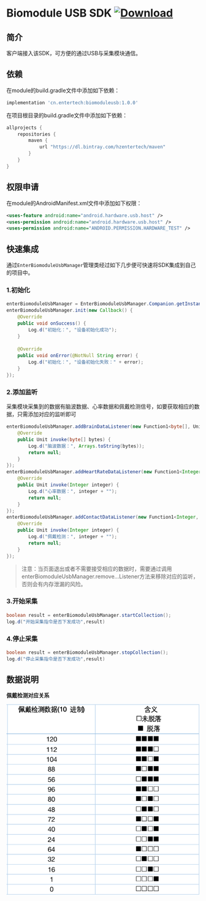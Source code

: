 # Biomodule USB SDK [![Download](https://api.bintray.com/packages/hzentertech/maven/biomoduleusb/images/download.svg?version=1.0.0)](https://bintray.com/hzentertech/maven/biomoduleusb/1.0.0/link)

## 简介

客户端接入该SDK，可方便的通过USB与采集模块通信。

## 依赖

在module的build.gradle文件中添加如下依赖：

```groovy
implementation 'cn.entertech:biomoduleusb:1.0.0'
```

在项目根目录的build.gradle文件中添加如下依赖：

```groovy
allprojects {
    repositories {
        maven {
            url "https://dl.bintray.com/hzentertech/maven"
        }
    }
}
```

## 权限申请

在module的AndroidManifest.xml文件中添加如下权限：

```xml
<uses-feature android:name="android.hardware.usb.host" />
<uses-permission android:name="android.hardware.usb.host" />
<uses-permission android:name="ANDROID.PERMISSION.HARDWARE_TEST" />

```

## 快速集成

通过`EnterBiomoduleUsbManager`管理类经过如下几步便可快速将SDK集成到自己的项目中。

### 1.初始化

```java
enterBiomoduleUsbManager = EnterBiomoduleUsbManager.Companion.getInstance(this);
enterBiomoduleUsbManager.init(new Callback() {
	@Override
	public void onSuccess() {
		Log.d("初始化：", "设备初始化成功");
    }

	@Override
	public void onError(@NotNull String error) {
		Log.d("初始化：", "设备初始化失败：" + error);
	}
});
```

### 2.添加监听

采集模块采集到的数据有脑波数据、心率数据和佩戴检测信号，如要获取相应的数据，只需添加对应的监听即可

```java
enterBiomoduleUsbManager.addBrainDataListener(new Function1<byte[], Unit>() {
	@Override
    public Unit invoke(byte[] bytes) {
    	Log.d("脑波数据：", Arrays.toString(bytes));
        return null;
    }
});
enterBiomoduleUsbManager.addHeartRateDataListener(new Function1<Integer, Unit>() {
	@Override
	public Unit invoke(Integer integer) {
		Log.d("心率数据：", integer + "");
        return null;
    }
});
enterBiomoduleUsbManager.addContactDataListener(new Function1<Integer, Unit>() {
	@Override
	public Unit invoke(Integer integer) {
		Log.d("佩戴检测：", integer + "");
        return null;
    }
});
```

> 注意：当页面退出或者不需要接受相应的数据时，需要通过调用enterBiomoduleUsbManager.remove…Listener方法来移除对应的监听，否则会有内存泄漏的风险。

### 3.开始采集

```java
boolean result = enterBiomoduleUsbManager.startCollection();
log.d("开始采集指令是否下发成功",result)
```

### 4.停止采集

```java
boolean result = enterBiomoduleUsbManager.stopCollection();
log.d("停止采集指令是否下发成功",result)
```
## 数据说明

**佩戴检测对应关系**

![佩戴检测数据说明](https://github.com/Entertech/Enter-Biomodule-USB-Android-SDK/blob/master/image/%E4%BD%A9%E6%88%B4%E6%A3%80%E6%B5%8B%E8%AF%B4%E6%98%8E.png)


